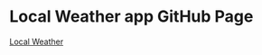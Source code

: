 # Local Weather app GitHub Page
<a href="https://anjanthapaliya.github.io/localweather" target="_blank">Local Weather</a>
